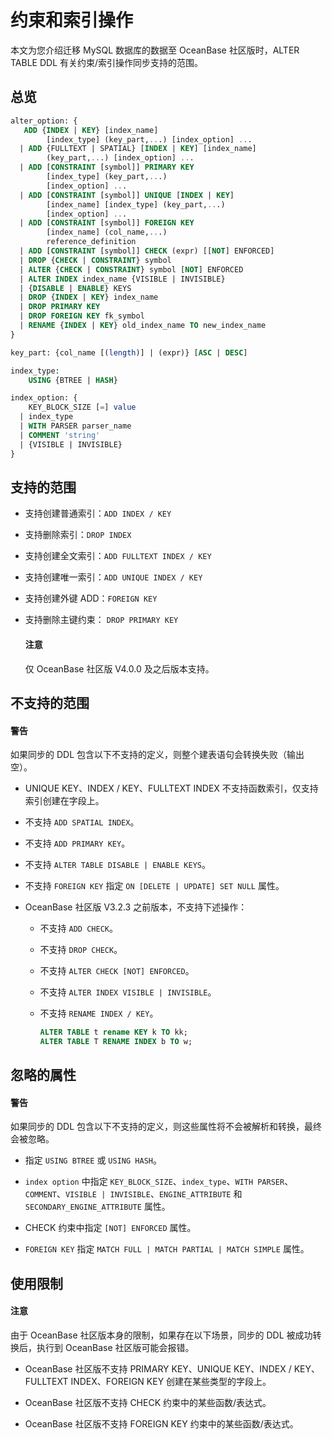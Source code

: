 # 约束和索引操作

本文为您介绍迁移 MySQL 数据库的数据至 OceanBase 社区版时，ALTER TABLE DDL 有关约束/索引操作同步支持的范围。

## 总览

```sql
alter_option: {
   ADD {INDEX | KEY} [index_name]
        [index_type] (key_part,...) [index_option] ...
  | ADD {FULLTEXT | SPATIAL} [INDEX | KEY] [index_name]
        (key_part,...) [index_option] ...
  | ADD [CONSTRAINT [symbol]] PRIMARY KEY
        [index_type] (key_part,...)
        [index_option] ...
  | ADD [CONSTRAINT [symbol]] UNIQUE [INDEX | KEY]
        [index_name] [index_type] (key_part,...)
        [index_option] ...
  | ADD [CONSTRAINT [symbol]] FOREIGN KEY
        [index_name] (col_name,...)
        reference_definition
  | ADD [CONSTRAINT [symbol]] CHECK (expr) [[NOT] ENFORCED]
  | DROP {CHECK | CONSTRAINT} symbol
  | ALTER {CHECK | CONSTRAINT} symbol [NOT] ENFORCED
  | ALTER INDEX index_name {VISIBLE | INVISIBLE}
  | {DISABLE | ENABLE} KEYS
  | DROP {INDEX | KEY} index_name
  | DROP PRIMARY KEY
  | DROP FOREIGN KEY fk_symbol
  | RENAME {INDEX | KEY} old_index_name TO new_index_name
}

key_part: {col_name [(length)] | (expr)} [ASC | DESC]

index_type:
    USING {BTREE | HASH}

index_option: {
    KEY_BLOCK_SIZE [=] value
  | index_type
  | WITH PARSER parser_name
  | COMMENT 'string'
  | {VISIBLE | INVISIBLE}
}
```

## 支持的范围

* 支持创建普通索引：`ADD INDEX / KEY`

* 支持删除索引：`DROP INDEX`

* 支持创建全文索引：`ADD FULLTEXT INDEX / KEY`

* 支持创建唯一索引：`ADD UNIQUE INDEX / KEY`

* 支持创建外键 ADD：`FOREIGN KEY`

* 支持删除主键约束： `DROP PRIMARY KEY`

  <main id="notice" type='notice'>
  <h4>注意</h4>
  <p>仅 OceanBase 社区版 V4.0.0 及之后版本支持。</p>
  </main>

## 不支持的范围

  <main id="notice" type='alert'>
    <h4>警告</h4>
    <p>如果同步的 DDL 包含以下不支持的定义，则整个建表语句会转换失败（输出空）。</p>
  </main>

* UNIQUE KEY、INDEX / KEY、FULLTEXT INDEX 不支持函数索引，仅支持索引创建在字段上。

* 不支持 `ADD SPATIAL INDEX`。

* 不支持 `ADD PRIMARY KEY`。

* 不支持 `ALTER TABLE DISABLE | ENABLE KEYS`。

* 不支持 `FOREIGN KEY` 指定 `ON [DELETE | UPDATE] SET NULL` 属性。

* OceanBase 社区版 V3.2.3 之前版本，不支持下述操作：

  * 不支持 `ADD CHECK`。

  * 不支持 `DROP CHECK`。

  * 不支持 `ALTER CHECK [NOT] ENFORCED`。

  * 不支持 `ALTER INDEX VISIBLE | INVISIBLE`。

  * 不支持 `RENAME INDEX / KEY`。

    ```sql
    ALTER TABLE t rename KEY k TO kk;
    ALTER TABLE T RENAME INDEX b TO w;
    ```

## 忽略的属性

  <main id="notice" type='alert'>
    <h4>警告</h4>
    <p>如果同步的 DDL 包含以下不支持的定义，则这些属性将不会被解析和转换，最终会被忽略。</p>
  </main>

* 指定 `USING BTREE` 或 `USING HASH`。
  
* `index option` 中指定 `KEY_BLOCK_SIZE`、`index_type`、`WITH PARSER`、`COMMENT`、`VISIBLE | INVISIBLE`、`ENGINE_ATTRIBUTE` 和 `SECONDARY_ENGINE_ATTRIBUTE` 属性。

* CHECK 约束中指定 `[NOT] ENFORCED` 属性。

* `FOREIGN KEY` 指定 `MATCH FULL | MATCH PARTIAL | MATCH SIMPLE` 属性。

## 使用限制

  <main id="notice" type='notice'>
    <h4>注意</h4>
    <p>由于 OceanBase 社区版本身的限制，如果存在以下场景，同步的 DDL 被成功转换后，执行到 OceanBase 社区版可能会报错。</p>
  </main>

* OceanBase 社区版不支持 PRIMARY KEY、UNIQUE KEY、INDEX / KEY、FULLTEXT INDEX、FOREIGN KEY 创建在某些类型的字段上。

* OceanBase 社区版不支持 CHECK 约束中的某些函数/表达式。

* OceanBase 社区版不支持 FOREIGN KEY 约束中的某些函数/表达式。
